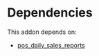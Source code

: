 # Dependencies

This addon depends on:

- [pos_daily_sales_reports](https://github.com/bringout/oca-ocb-sale/tree/c17ba68cff0610f4dfb2f6dd7d61af76671084cf/odoo-bringout-oca-ocb-pos_daily_sales_reports)
